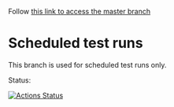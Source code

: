 Follow [this link to access the master branch](//github.com/SolaceDev/pubsubplus-openshift-quickstart/tree/master)

# Scheduled test runs

This branch is used for scheduled test runs only.

Status:

[![Actions Status](https://github.com/SolaceDev/pubsubplus-openshift-quickstart/workflows/daily-sanity-master/badge.svg?event=schedule)](https://github.com/SolaceDev/pubsubplus-openshift-quickstart/actions?query=workflow%3Adaily-sanity-master)
